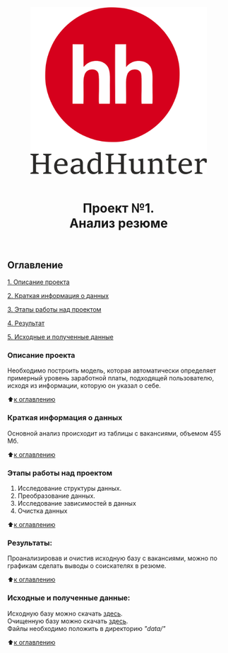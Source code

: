 <center> <img src = images/hh_logo.png alt="drawing" style="width:400px;">
<br><br>
<h1>Проект №1. <br>
Анализ резюме</h1></center><br>

## Оглавление

[1. Описание проекта](.README.md#Описание-проекта)

[2. Краткая информация о данных](.README.md#Краткая-информация-о-данных)

[3. Этапы работы над проектом](.README.md#Этапы-работы-над-проектом)

[4. Результат](.README.md#Результат)

[5. Исходные и полученные данные](.README.md#Исходные-и-полученные-данные)

### Описание проекта

Необходимо построить модель, которая автоматически определяет примерный уровень заработной платы, подходящей пользователю, исходя из информации, которую он указал о себе.

⬆️[к оглавлению](.README.md#Оглавление)

### Краткая информация о данных

Основной анализ происходит из таблицы с вакансиями, объемом 455 Мб.

⬆️[к оглавлению](.README.md#Оглавление)

### Этапы работы над проектом

1. Исследование структуры данных.
2. Преобразование данных.
3. Исследование зависимостей в данных
4. Очистка данных

⬆️[к оглавлению](.README.md#Оглавление)

### Результаты:

Проанализировав и очистив исходную базу с вакансиями, можно по графикам сделать выводы о соискателях в резюме.

⬆️[к оглавлению](.README.md#Оглавление)

### Исходные и полученные данные:

Исходную базу можно скачать [здесь](https://disk.yandex.ru/d/XvinZ-rJ9rellg).<br>
Очищенную базу можно скачать [здесь](https://disk.yandex.ru/d/ANNYn0Nc0JuCtg).<br>
Файлы необходимо положить в директорию _"data/"_

⬆️[к оглавлению](.README.md#Оглавление)
